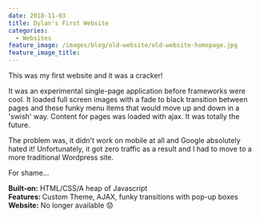 ```yaml
---
date: 2018-11-03
title: Dylan's First Website
categories:
  - Websites
feature_image: /images/blog/old-website/old-website-homepage.jpg
feature_image_title: 
---
```

<p>
This was my first website and it was a cracker!
</p>
<p>
It was an experimental single-page application before frameworks were cool. It loaded full screen images with a fade to black transition between pages and these funky menu items that
would move up and down in a 'swish' way. Content for pages was loaded with ajax. It was totally the future.
</p>
<p>
The problem was, it didn't work on mobile at all and Google absolutely hated it! Unfortunately, it got zero traffic as a result and I had to move to a more traditional Wordpress site.
</p>
<p>
For shame...
</p>
<p>
<strong>Built-on:</strong> HTML/CSS/A heap of Javascript<br />
<strong>Features: </strong>Custom Theme, AJAX, funky transitions with pop-up boxes<br />
<strong>Website:</strong> No longer available 😟
</p>